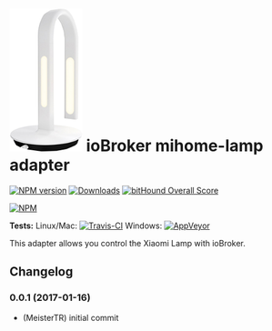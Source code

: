 ![Logo](admin/mihome-lamp.png)
ioBroker mihome-lamp adapter
=================

[![NPM version](http://img.shields.io/npm/v/ioBroker.mihome-lamp.svg)](https://www.npmjs.com/package/ioBroker.mihome-lamp)
[![Downloads](https://img.shields.io/npm/dm/ioBroker.mihome-lamp.svg)](https://www.npmjs.com/package/ioBroker.mihome-lamp)
[![bitHound Overall Score](https://www.bithound.io/github/MeisterTR/ioBroker.mihome-lamp/badges/score.svg)](https://www.bithound.io/github/MeisterTR/ioBroker.mihome-lamp)

[![NPM](https://nodei.co/npm/ioBroker.mihome-lamp.png?downloads=true)](https://nodei.co/npm/ioBroker.mihome-lamp/)

**Tests:** Linux/Mac: [![Travis-CI](https://api.travis-ci.org/MeisterTR/ioBroker.mihome-lamp.svg?branch=master)](https://travis-ci.org/MeisterTR/ioBroker.mihome-lamp)
Windows: [![AppVeyor](https://ci.appveyor.com/api/projects/status/github/MeisterTR/ioBroker.mihome-lamp?branch=master&svg=true)](https://ci.appveyor.com/project/MeisterTR/ioBroker.mihome-lamp/)


This adapter allows you control the Xiaomi Lamp with ioBroker.



## Changelog

### 0.0.1 (2017-01-16)
* (MeisterTR) initial commit
